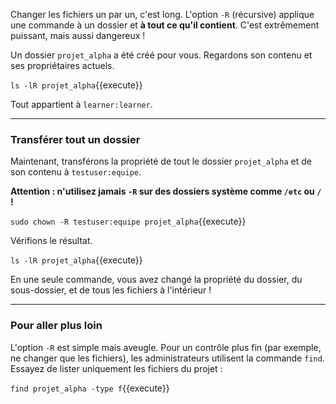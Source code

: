 Changer les fichiers un par un, c'est long. L'option `-R` (récursive) applique une commande à un dossier et **à tout ce qu'il contient**. C'est extrêmement puissant, mais aussi dangereux !

Un dossier `projet_alpha` a été créé pour vous. Regardons son contenu et ses propriétaires actuels.

`ls -lR projet_alpha`{{execute}}

Tout appartient à `learner:learner`.

---
### Transférer tout un dossier

Maintenant, transférons la propriété de tout le dossier `projet_alpha` et de son contenu à `testuser:equipe`.

**Attention : n'utilisez jamais `-R` sur des dossiers système comme `/etc` ou `/` !**

`sudo chown -R testuser:equipe projet_alpha`{{execute}}

Vérifions le résultat.

`ls -lR projet_alpha`{{execute}}

En une seule commande, vous avez changé la propriété du dossier, du sous-dossier, et de tous les fichiers à l'intérieur !

---
### Pour aller plus loin

L'option `-R` est simple mais aveugle. Pour un contrôle plus fin (par exemple, ne changer que les fichiers), les administrateurs utilisent la commande `find`. Essayez de lister uniquement les fichiers du projet :

`find projet_alpha -type f`{{execute}}